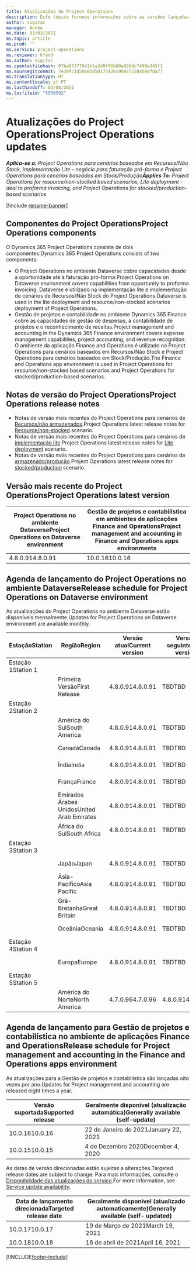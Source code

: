 ```yaml
---
title: Atualizações do Project Operations
description: Este tópico fornece informações sobre as versões lançadas do Dynamics 365 Project Operations.
author: sigitac
manager: Annbe
ms.date: 03/03/2021
ms.topic: article
ms.prod: ''
ms.service: project-operations
ms.reviewer: kfend
ms.author: sigitac
ms.openlocfilehash: 07ba97377841b1a2d8f96b60a926dc7499e345f1
ms.sourcegitcommit: 7e39fc1d50681850175428c909755204b08f0a77
ms.translationtype: HT
ms.contentlocale: pt-PT
ms.lasthandoff: 03/08/2021
ms.locfileid: "5556592"
---
```

# <a name="project-operations-updates"></a><span data-ttu-id="f450d-103">Atualizações do Project Operations</span><span class="sxs-lookup"><span data-stu-id="f450d-103">Project Operations updates</span></span>

<span data-ttu-id="f450d-104">_**Aplica-se a:** Project Operations para cenários baseados em Recursos/Não Stock, implementação Lite – negócio para faturação pró-forma e Project Operations para cenários baseados em Stock/Produção_</span><span class="sxs-lookup"><span data-stu-id="f450d-104">_**Applies To:** Project Operations for resource/non-stocked based scenarios, Lite deployment - deal to proforma invoicing, and Project Operations for stocked/production-based scenarios_</span></span>

[!include [rename-banner](~/includes/cc-data-platform-banner.md)]

## <a name="project-operations-components"></a><span data-ttu-id="f450d-105">Componentes do Project Operations</span><span class="sxs-lookup"><span data-stu-id="f450d-105">Project Operations components</span></span>

<span data-ttu-id="f450d-106">O Dynamics 365 Project Operations consiste de dois componentes:</span><span class="sxs-lookup"><span data-stu-id="f450d-106">Dynamics 365 Project Operations consists of two components:</span></span>

- <span data-ttu-id="f450d-107">O Project Operations no ambiente Dataverse cobre capacidades desde a oportunidade até à faturação pró-forma.</span><span class="sxs-lookup"><span data-stu-id="f450d-107">Project Operations on Dataverse environment covers capabilities from opportunity to proforma invoicing.</span></span> <span data-ttu-id="f450d-108">Dataverse é utilizado na implementação lite e implementação de cenários de Recursos/Não Stock do Project Operations.</span><span class="sxs-lookup"><span data-stu-id="f450d-108">Dataverse is used in the lite deployment and resource/non-stocked scenarios deployment of Project Operations.</span></span>
- <span data-ttu-id="f450d-109">Gestão de projetos e contabilidade no ambiente Dynamics 365 Finance cobre as capacidades de gestão de despesas, a contabilidade de projetos e o reconhecimento de receitas.</span><span class="sxs-lookup"><span data-stu-id="f450d-109">Project management and accounting in the Dynamics 365 Finance environment covers expense management capabilities, project accounting, and revenue recognition.</span></span> <span data-ttu-id="f450d-110">O ambiente da aplicação Finance and Operations é utilizado no Project Operations para cenários baseados em Recursos/Não Stock e Project Operations para cenários baseados em Stock/Produção.</span><span class="sxs-lookup"><span data-stu-id="f450d-110">The Finance and Operations app environment is used in Project Operations for resource/non-stocked based scenarios and Project Operations for stocked/production-based scenarios.</span></span>

## <a name="project-operations-release-notes"></a><span data-ttu-id="f450d-111">Notas de versão do Project Operations</span><span class="sxs-lookup"><span data-stu-id="f450d-111">Project Operations release notes</span></span>
- <span data-ttu-id="f450d-112">Notas de versão mais recentes do Project Operations para cenários de [Recursos/não armazenados](whats-new-mar-2021-resource-based.md).</span><span class="sxs-lookup"><span data-stu-id="f450d-112">Project Operations latest release notes for [Resource/non-stocked](whats-new-mar-2021-resource-based.md) scenario.</span></span>
- <span data-ttu-id="f450d-113">Notas de versão mais recentes do Project Operations para cenários de [implementação lite](../pro/whats-new/whats-new-mar-2021-lite.md).</span><span class="sxs-lookup"><span data-stu-id="f450d-113">Project Operations latest release notes for [Lite deployment](../pro/whats-new/whats-new-mar-2021-lite.md) scenario.</span></span>
- <span data-ttu-id="f450d-114">Notas de versão mais recentes do Project Operations para cenários de [armazenado/produção](../prod-pma/whats-new/whats-new-jan-2021-stocked.md).</span><span class="sxs-lookup"><span data-stu-id="f450d-114">Project Operations latest release notes for [stocked/production](../prod-pma/whats-new/whats-new-jan-2021-stocked.md) scenario.</span></span>

## <a name="project-operations-latest-version"></a><span data-ttu-id="f450d-115">Versão mais recente do Project Operations</span><span class="sxs-lookup"><span data-stu-id="f450d-115">Project Operations latest version</span></span>

| <span data-ttu-id="f450d-116">Project Operations no ambiente Dataverse</span><span class="sxs-lookup"><span data-stu-id="f450d-116">Project Operations on Dataverse environment</span></span> | <span data-ttu-id="f450d-117">Gestão de projetos e contabilística em ambientes de aplicações Finance and Operations</span><span class="sxs-lookup"><span data-stu-id="f450d-117">Project management and accounting in Finance and Operations apps environments</span></span> |
| --- | --- |
| <span data-ttu-id="f450d-118">4.8.0.91</span><span class="sxs-lookup"><span data-stu-id="f450d-118">4.8.0.91</span></span> | <span data-ttu-id="f450d-119">10.0.16</span><span class="sxs-lookup"><span data-stu-id="f450d-119">10.0.16</span></span> |

## <a name="release-schedule-for-project-operations-on-dataverse-environment"></a><span data-ttu-id="f450d-120">Agenda de lançamento do Project Operations no ambiente Dataverse</span><span class="sxs-lookup"><span data-stu-id="f450d-120">Release schedule for Project Operations on Dataverse environment</span></span>

<span data-ttu-id="f450d-121">As atualizações do Project Operations no ambiente Dataverse estão disponíveis mensalmente.</span><span class="sxs-lookup"><span data-stu-id="f450d-121">Updates for Project Operations on Dataverse environment are available monthly.</span></span> 

| <span data-ttu-id="f450d-122">Estação</span><span class="sxs-lookup"><span data-stu-id="f450d-122">Station</span></span>   | <span data-ttu-id="f450d-123">Região</span><span class="sxs-lookup"><span data-stu-id="f450d-123">Region</span></span>        | <span data-ttu-id="f450d-124">Versão atual</span><span class="sxs-lookup"><span data-stu-id="f450d-124">Current version</span></span> | <span data-ttu-id="f450d-125">Versão seguinte</span><span class="sxs-lookup"><span data-stu-id="f450d-125">Next version</span></span> | <span data-ttu-id="f450d-126">Disponível geralmente</span><span class="sxs-lookup"><span data-stu-id="f450d-126">Generally available</span></span> |
|-----------|---------------|-----------------|--------------|---------------------|
| <span data-ttu-id="f450d-127">Estação 1</span><span class="sxs-lookup"><span data-stu-id="f450d-127">Station 1</span></span> |   &nbsp;      |    &nbsp;       | &nbsp;       |      &nbsp;         |
|   &nbsp;  | <span data-ttu-id="f450d-128">Primeira Versão</span><span class="sxs-lookup"><span data-stu-id="f450d-128">First Release</span></span> |  <span data-ttu-id="f450d-129">4.8.0.91</span><span class="sxs-lookup"><span data-stu-id="f450d-129">4.8.0.91</span></span>       | <span data-ttu-id="f450d-130">TBD</span><span class="sxs-lookup"><span data-stu-id="f450d-130">TBD</span></span>     | <span data-ttu-id="f450d-131">2 de abril de 2021</span><span class="sxs-lookup"><span data-stu-id="f450d-131">02-Apr-21</span></span>           |
| <span data-ttu-id="f450d-132">Estação 2</span><span class="sxs-lookup"><span data-stu-id="f450d-132">Station 2</span></span> |   &nbsp;      |    &nbsp;       | &nbsp;       |      &nbsp;         |
|   &nbsp;  | <span data-ttu-id="f450d-133">América do Sul</span><span class="sxs-lookup"><span data-stu-id="f450d-133">South America</span></span> |  <span data-ttu-id="f450d-134">4.8.0.91</span><span class="sxs-lookup"><span data-stu-id="f450d-134">4.8.0.91</span></span>       | <span data-ttu-id="f450d-135">TBD</span><span class="sxs-lookup"><span data-stu-id="f450d-135">TBD</span></span>     | <span data-ttu-id="f450d-136">2 de abril de 2021</span><span class="sxs-lookup"><span data-stu-id="f450d-136">02-Apr-21</span></span>           |
|    &nbsp; | <span data-ttu-id="f450d-137">Canadá</span><span class="sxs-lookup"><span data-stu-id="f450d-137">Canada</span></span>        |  <span data-ttu-id="f450d-138">4.8.0.91</span><span class="sxs-lookup"><span data-stu-id="f450d-138">4.8.0.91</span></span>       | <span data-ttu-id="f450d-139">TBD</span><span class="sxs-lookup"><span data-stu-id="f450d-139">TBD</span></span>     | <span data-ttu-id="f450d-140">2 de abril de 2021</span><span class="sxs-lookup"><span data-stu-id="f450d-140">02-Apr-21</span></span>           |
|   &nbsp;  | <span data-ttu-id="f450d-141">Índia</span><span class="sxs-lookup"><span data-stu-id="f450d-141">India</span></span>         |  <span data-ttu-id="f450d-142">4.8.0.91</span><span class="sxs-lookup"><span data-stu-id="f450d-142">4.8.0.91</span></span>       | <span data-ttu-id="f450d-143">TBD</span><span class="sxs-lookup"><span data-stu-id="f450d-143">TBD</span></span>     | <span data-ttu-id="f450d-144">2 de abril de 2021</span><span class="sxs-lookup"><span data-stu-id="f450d-144">02-Apr-21</span></span>           |
|   &nbsp;  | <span data-ttu-id="f450d-145">França</span><span class="sxs-lookup"><span data-stu-id="f450d-145">France</span></span>         |  <span data-ttu-id="f450d-146">4.8.0.91</span><span class="sxs-lookup"><span data-stu-id="f450d-146">4.8.0.91</span></span>       | <span data-ttu-id="f450d-147">TBD</span><span class="sxs-lookup"><span data-stu-id="f450d-147">TBD</span></span>     | <span data-ttu-id="f450d-148">2 de abril de 2021</span><span class="sxs-lookup"><span data-stu-id="f450d-148">02-Apr-21</span></span>           |
|   &nbsp;  | <span data-ttu-id="f450d-149">Emirados Árabes Unidos</span><span class="sxs-lookup"><span data-stu-id="f450d-149">United Arab Emirates</span></span>         |  <span data-ttu-id="f450d-150">4.8.0.91</span><span class="sxs-lookup"><span data-stu-id="f450d-150">4.8.0.91</span></span>       | <span data-ttu-id="f450d-151">TBD</span><span class="sxs-lookup"><span data-stu-id="f450d-151">TBD</span></span>     | <span data-ttu-id="f450d-152">2 de abril de 2021</span><span class="sxs-lookup"><span data-stu-id="f450d-152">02-Apr-21</span></span>           |
|   &nbsp;  | <span data-ttu-id="f450d-153">África do Sul</span><span class="sxs-lookup"><span data-stu-id="f450d-153">South Africa</span></span>         |  <span data-ttu-id="f450d-154">4.8.0.91</span><span class="sxs-lookup"><span data-stu-id="f450d-154">4.8.0.91</span></span>       | <span data-ttu-id="f450d-155">TBD</span><span class="sxs-lookup"><span data-stu-id="f450d-155">TBD</span></span>     | <span data-ttu-id="f450d-156">2 de abril de 2021</span><span class="sxs-lookup"><span data-stu-id="f450d-156">02-Apr-21</span></span>           |
| <span data-ttu-id="f450d-157">Estação 3</span><span class="sxs-lookup"><span data-stu-id="f450d-157">Station 3</span></span>  |      &nbsp;   |     &nbsp;      |     &nbsp;   |      &nbsp;         |
|   &nbsp;  | <span data-ttu-id="f450d-158">Japão</span><span class="sxs-lookup"><span data-stu-id="f450d-158">Japan</span></span>         |  <span data-ttu-id="f450d-159">4.8.0.91</span><span class="sxs-lookup"><span data-stu-id="f450d-159">4.8.0.91</span></span>       | <span data-ttu-id="f450d-160">TBD</span><span class="sxs-lookup"><span data-stu-id="f450d-160">TBD</span></span>     | <span data-ttu-id="f450d-161">9 de abril de 2021</span><span class="sxs-lookup"><span data-stu-id="f450d-161">09-Apr-21</span></span>           |
|   &nbsp;  | <span data-ttu-id="f450d-162">Ásia-Pacífico</span><span class="sxs-lookup"><span data-stu-id="f450d-162">Asia Pacific</span></span>  |  <span data-ttu-id="f450d-163">4.8.0.91</span><span class="sxs-lookup"><span data-stu-id="f450d-163">4.8.0.91</span></span>       | <span data-ttu-id="f450d-164">TBD</span><span class="sxs-lookup"><span data-stu-id="f450d-164">TBD</span></span>     | <span data-ttu-id="f450d-165">9 de abril de 2021</span><span class="sxs-lookup"><span data-stu-id="f450d-165">09-Apr-21</span></span>           |
|   &nbsp;  | <span data-ttu-id="f450d-166">Grã-Bretanha</span><span class="sxs-lookup"><span data-stu-id="f450d-166">Great Britain</span></span> |  <span data-ttu-id="f450d-167">4.8.0.91</span><span class="sxs-lookup"><span data-stu-id="f450d-167">4.8.0.91</span></span>       | <span data-ttu-id="f450d-168">TBD</span><span class="sxs-lookup"><span data-stu-id="f450d-168">TBD</span></span>     | <span data-ttu-id="f450d-169">9 de abril de 2021</span><span class="sxs-lookup"><span data-stu-id="f450d-169">09-Apr-21</span></span>           |
|   &nbsp;  | <span data-ttu-id="f450d-170">Oceânia</span><span class="sxs-lookup"><span data-stu-id="f450d-170">Oceania</span></span>       |  <span data-ttu-id="f450d-171">4.8.0.91</span><span class="sxs-lookup"><span data-stu-id="f450d-171">4.8.0.91</span></span>       | <span data-ttu-id="f450d-172">TBD</span><span class="sxs-lookup"><span data-stu-id="f450d-172">TBD</span></span>     | <span data-ttu-id="f450d-173">9 de abril de 2021</span><span class="sxs-lookup"><span data-stu-id="f450d-173">09-Apr-21</span></span>           |
| <span data-ttu-id="f450d-174">Estação 4</span><span class="sxs-lookup"><span data-stu-id="f450d-174">Station 4</span></span> |     &nbsp;    |     &nbsp;      |     &nbsp;   |      &nbsp;         |
|   &nbsp;  | <span data-ttu-id="f450d-175">Europa</span><span class="sxs-lookup"><span data-stu-id="f450d-175">Europe</span></span>        |  <span data-ttu-id="f450d-176">4.8.0.91</span><span class="sxs-lookup"><span data-stu-id="f450d-176">4.8.0.91</span></span>       | <span data-ttu-id="f450d-177">TBD</span><span class="sxs-lookup"><span data-stu-id="f450d-177">TBD</span></span>     | <span data-ttu-id="f450d-178">16 de abril de 2021</span><span class="sxs-lookup"><span data-stu-id="f450d-178">16-Apr-21</span></span>           |
| <span data-ttu-id="f450d-179">Estação 5</span><span class="sxs-lookup"><span data-stu-id="f450d-179">Station 5</span></span> |     &nbsp;    |     &nbsp;      |     &nbsp;   |      &nbsp;         |
|   &nbsp;  | <span data-ttu-id="f450d-180">América do Norte</span><span class="sxs-lookup"><span data-stu-id="f450d-180">North America</span></span> |  <span data-ttu-id="f450d-181">4.7.0.96</span><span class="sxs-lookup"><span data-stu-id="f450d-181">4.7.0.96</span></span>       | <span data-ttu-id="f450d-182">4.8.0.91</span><span class="sxs-lookup"><span data-stu-id="f450d-182">4.8.0.91</span></span>     | <span data-ttu-id="f450d-183">12 março 2021</span><span class="sxs-lookup"><span data-stu-id="f450d-183">12-Mar-21</span></span>           |

## <a name="release-schedule-for-project-management-and-accounting-in-the-finance-and-operations-apps-environment"></a><span data-ttu-id="f450d-184">Agenda de lançamento para Gestão de projetos e contabilística no ambiente de aplicações Finance and Operations</span><span class="sxs-lookup"><span data-stu-id="f450d-184">Release schedule for Project management and accounting in the Finance and Operations apps environment</span></span>

<span data-ttu-id="f450d-185">As atualizações para a Gestão de projetos e contabilística são lançadas oito vezes por ano.</span><span class="sxs-lookup"><span data-stu-id="f450d-185">Updates for Project management and accounting are released eight times a year.</span></span>

| <span data-ttu-id="f450d-186">Versão suportada</span><span class="sxs-lookup"><span data-stu-id="f450d-186">Supported release</span></span> | <span data-ttu-id="f450d-187">Geralmente disponível (atualização automática)</span><span class="sxs-lookup"><span data-stu-id="f450d-187">Generally available (self-update)</span></span> |
| --- | --- |
| <span data-ttu-id="f450d-188">10.0.16</span><span class="sxs-lookup"><span data-stu-id="f450d-188">10.0.16</span></span> | <span data-ttu-id="f450d-189">22 de Janeiro de 2021</span><span class="sxs-lookup"><span data-stu-id="f450d-189">January 22, 2021</span></span> |
| <span data-ttu-id="f450d-190">10.0.15</span><span class="sxs-lookup"><span data-stu-id="f450d-190">10.0.15</span></span> | <span data-ttu-id="f450d-191">4 de Dezembro 2020</span><span class="sxs-lookup"><span data-stu-id="f450d-191">December 4, 2020</span></span> |


<span data-ttu-id="f450d-192">As datas de versão direcionadas estão sujeitas a alterações.</span><span class="sxs-lookup"><span data-stu-id="f450d-192">Targeted release dates are subject to change.</span></span> <span data-ttu-id="f450d-193">Para mais informações, consulte o [Disponibilidade das atualizações do serviço](https://docs.microsoft.com/dynamics365/fin-ops-core/fin-ops/get-started/public-preview-releases?toc=/dynamics365/finance/toc.json).</span><span class="sxs-lookup"><span data-stu-id="f450d-193">For more information, see [Service update availability](https://docs.microsoft.com/dynamics365/fin-ops-core/fin-ops/get-started/public-preview-releases?toc=/dynamics365/finance/toc.json).</span></span>

| <span data-ttu-id="f450d-194">Data de lançamento direcionada</span><span class="sxs-lookup"><span data-stu-id="f450d-194">Targeted release date</span></span> | <span data-ttu-id="f450d-195">Geralmente disponível (atualizado automaticamente)</span><span class="sxs-lookup"><span data-stu-id="f450d-195">Generally available (self- updated)</span></span> |
| --- | --- |
| <span data-ttu-id="f450d-196">10.0.17</span><span class="sxs-lookup"><span data-stu-id="f450d-196">10.0.17</span></span> | <span data-ttu-id="f450d-197">19 de Março de 2021</span><span class="sxs-lookup"><span data-stu-id="f450d-197">March 19, 2021</span></span> |
| <span data-ttu-id="f450d-198">10.0.18</span><span class="sxs-lookup"><span data-stu-id="f450d-198">10.0.18</span></span> | <span data-ttu-id="f450d-199">16 de abril de 2021</span><span class="sxs-lookup"><span data-stu-id="f450d-199">April 16, 2021</span></span> |


[!INCLUDE[footer-include](../includes/footer-banner.md)]
